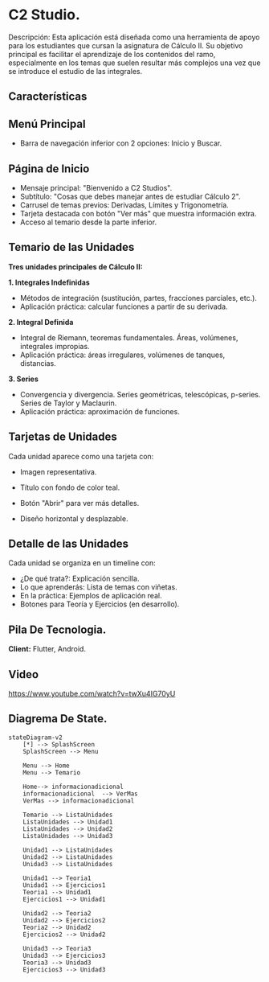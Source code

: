 # C2 Studio.

Descripción: Esta aplicación está diseñada como una herramienta de apoyo para los estudiantes que cursan la asignatura de Cálculo II. Su objetivo principal es facilitar el aprendizaje de los contenidos del ramo, especialmente en los temas que suelen resultar más complejos una vez que se introduce el estudio de las integrales.

## Características

## Menú Principal

- Barra de navegación inferior con 2 opciones: Inicio y Buscar.


## Página de Inicio

- Mensaje principal: "Bienvenido a C2 Studios".
- Subtítulo: "Cosas que debes manejar antes de estudiar Cálculo 2".
- Carrusel de temas previos: Derivadas, Límites y Trigonometría.
- Tarjeta destacada con botón "Ver más" que muestra información extra.
- Acceso al temario desde la parte inferior.


## Temario de las Unidades
**Tres unidades principales de Cálculo II:**

**1. Integrales Indefinidas**

- Métodos de integración (sustitución, partes, fracciones parciales, etc.).
- Aplicación práctica: calcular funciones a partir de su derivada.


**2. Integral Definida**

- Integral de Riemann, teoremas fundamentales.
Áreas, volúmenes, integrales impropias.
- Aplicación práctica: áreas irregulares, volúmenes de tanques, distancias.


**3. Series**

- Convergencia y divergencia.
Series geométricas, telescópicas, p-series.
Series de Taylor y Maclaurin.
- Aplicación práctica: aproximación de funciones.




## Tarjetas de Unidades

Cada unidad aparece como una tarjeta con:

- Imagen representativa.
- Título con fondo de color teal.
- Botón "Abrir" para ver más detalles.


- Diseño horizontal y desplazable.


## Detalle de las Unidades

Cada unidad se organiza en un timeline con: 

- ¿De qué trata?: Explicación sencilla.
- Lo que aprenderás: Lista de temas con viñetas.
- En la práctica: Ejemplos de aplicación real.
- Botones para Teoría y Ejercicios (en desarrollo).

## Pila De Tecnologia.

**Client:** Flutter, Android.
## Video
https://www.youtube.com/watch?v=twXu4IG70yU 

## Diagrema De State.

```mermaid
stateDiagram-v2
    [*] --> SplashScreen
    SplashScreen --> Menu 

    Menu --> Home 
    Menu --> Temario 

    Home--> informacionadicional 
    informacionadicional  --> VerMas
    VerMas --> informacionadicional 
    
    Temario --> ListaUnidades
    ListaUnidades --> Unidad1
    ListaUnidades --> Unidad2
    ListaUnidades --> Unidad3
    
    Unidad1 --> ListaUnidades 
    Unidad2 --> ListaUnidades 
    Unidad3 --> ListaUnidades
    
    Unidad1 --> Teoria1 
    Unidad1 --> Ejercicios1 
    Teoria1 --> Unidad1
    Ejercicios1 --> Unidad1
    
    Unidad2 --> Teoria2 
    Unidad2 --> Ejercicios2 
    Teoria2 --> Unidad2
    Ejercicios2 --> Unidad2
    
    Unidad3 --> Teoria3 
    Unidad3 --> Ejercicios3 
    Teoria3 --> Unidad3
    Ejercicios3 --> Unidad3
```
